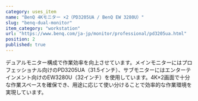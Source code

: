 ```yaml
---
category: uses_item
name: "BenQ 4Kモニター ×2（PD3205UA / BenQ EW 3280U）"
slug: "benq-dual-monitor"
item_category: "workstation"
url: "https://www.benq.com/ja-jp/monitor/professional/pd3205ua.html"
position: 2
published: true
---
```


デュアルモニター構成で作業効率を向上させています。メインモニターにはプロフェッショナル向けのPD3205UA（31.5インチ）、サブモニターにはエンターテインメント向けのEW3280U（32インチ）を使用しています。4K×2画面で十分な作業スペースを確保でき、用途に応じて使い分けることで効率的な作業環境を実現しています。
